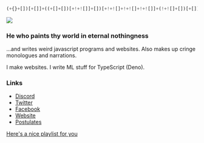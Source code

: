 ```js
(+{}+[])[+[]]+((+[]+[])[+!+![]]+[])[+!+![]+!+![]+!+![]]+(!+![]+[])[+[]]+(!+![]+[])[+[]]
```

<a href="https://count.nett.moe" target="blank">
    <img src="https://count.nett.moe/get/retraigo/img?theme=rule34" />
</a>

### He who paints thy world in eternal nothingness
...and writes weird javascript programs and websites. Also makes up cringe monologues and narrations.

I make websites. I write ML stuff for TypeScript (Deno).

### Links
* [Discord](https://discord.gg/A69vvdK)
* [Twitter](https://twitter.com/retraigo)
* [Facebook](https://fb.me/retraigo)
* [Website](https://nett.moe/)
* [Postulates](https://gist.github.com/retraigo/df4cac05453bf61207119c0ff2d82513)

[Here's a nice playlist for you](https://open.spotify.com/playlist/1MMcPhfXHmS4UEhCn44I5u?si=f8a30a167d524c31)
<!--
<div style = "display:flex">
<img src = "https://github-readme-stats.vercel.app/api?username=retraigo&show_icons=true&include_all_commits=true&count_private=true&theme=tokyonight" alt = "Github stats" height = "170em" />
<img src = "https://github-readme-stats.vercel.app/api/top-langs/?username=retraigo&show_icons=true&include_all_commits=true&count_private=true&layout=compact&theme=tokyonight" alt = "Github stats again" height = "170em" />
</div>
-->
